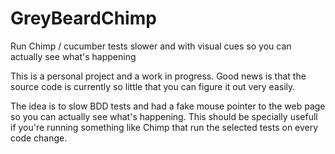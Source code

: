 # GreyBeardChimp
Run Chimp / cucumber tests slower and with visual cues so you can actually see what's happening

This is a personal project and a work in progress. Good news is that the source code is currently so little that you can figure it out very easily.

The idea is to slow BDD tests and had a fake mouse pointer to the web page so you can actually see what's happening.
This should be specially usefull if you're running something like Chimp that run the selected tests on every code change.
